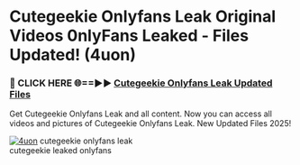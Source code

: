 # Cutegeekie Onlyfans Leak Original Videos 0nlyFans Leaked - Files Updated! (4uon)

<h3>🔴 CLICK HERE 🌐==►► <a href="https://tinyurl.com/2wckxsce" rel="nofollow">Cutegeekie Onlyfans Leak Updated Files</a></h3>

Get Cutegeekie Onlyfans Leak and all content. Now you can access all videos and pictures of Cutegeekie Onlyfans Leak. New Updated Files 2025!

[![4uon](https://i.imgur.com/AFduVYN.gif)](https://tinyurl.com/2wckxsce)
cutegeekie onlyfans leak<br>
cutegeekie leaked onlyfans